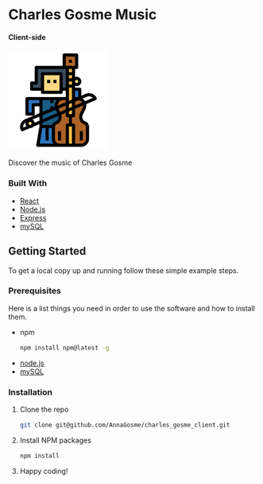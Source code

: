 # Charles Gosme Music
#### Client-side
<img src="src/assets/cello.png" alt="Logo" width="200">


Discover the music of Charles Gosme

### Built With

* [React](https://reactjs.org/)
* [Node.js](https://nodejs.dev/)
* [Express](https://expressjs.com/)
* [mySQL](https://www.mysql.com/)

## Getting Started

To get a local copy up and running follow these simple example steps.

### Prerequisites

Here is a list things you need in order to use the software and how to install them.
* npm
  ```sh
  npm install npm@latest -g
  ```
* [node.js](https://nodejs.org/en/download/)
* [mySQL](https://dev.mysql.com/downloads/installer/)

### Installation

1. Clone the repo
   ```sh
   git clone git@github.com/AnnaGosme/charles_gosme_client.git
   ```
2. Install NPM packages
   ```sh
   npm install
   ```
3. Happy coding!
